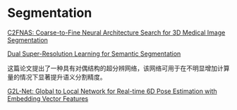 # Segmentation

[C2FNAS: Coarse-to-Fine Neural Architecture Search for 3D Medical Image Segmentation](https://openaccess.thecvf.com/content_CVPR_2020/papers/Yu_C2FNAS_Coarse-to-Fine_Neural_Architecture_Search_for_3D_Medical_Image_Segmentation_CVPR_2020_paper.pdf)

[Dual Super-Resolution Learning for Semantic Segmentation](https://openaccess.thecvf.com/content_CVPR_2020/papers/Wang_Dual_Super-Resolution_Learning_for_Semantic_Segmentation_CVPR_2020_paper.pdf)

这篇论文提出了一种具有对偶结构的超分辨网络，该网络可用于在不明显增加计算量的情况下显著提升语义分割精度。

[G2L-Net: Global to Local Network for Real-time 6D Pose Estimation with Embedding Vector Features](https://arxiv.org/pdf/2003.11089.pdf)
